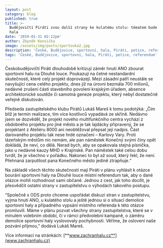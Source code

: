 ```yaml
---
layout: post
category: blog
published: true
title: >-
  Budějovičtí Piráti zvou další strany ke kulatému stolu: tématem bude sportovní
  hala
date: '2019-01-31 02:12pm'
author: Zbyněk Konvička
image: /assets/img/posts/sportovka2.jpg
description: 'České, Budějovice, sportovní, hala, Piráti, petice, referendum'
tags: 'České, Budějovice, sportovní, hala, Piráti, petice, referendum'
---
```

Českobudějovičtí Piráti dlouhodobě kritizují záměr hnutí ANO zbourat sportovní halu na Dlouhé louce. Poukazují na četné nestandardní skutečnosti, které celý projekt doprovázejí. Mezi zásadní patří neustále se navyšující cena celého projektu, dnes již na úrovni bezmála 700 milionů, nedávné zrušení části stavebního povolení krajským úřadem, absence architektonické soutěže či samotná geneze projektu, který nebyl dostatečně veřejně diskutován.

Předseda zastupitelského klubu Pirátů Lukáš Mareš k tomu podotýká: „Čím blíž je termín realizace, tím více kostlivců vypadává ze skříně. Nedávno jsem se dozvěděl, že projekt nového multifunkčního centra vychází z obdobného projektu pro jiné město a je tak lajdácky připravený, že se projektant z Ateliéru 8000 ani neobtěžoval přepsat její nadpis. Část darovaného projektu tak nese hrdé označení – Karlovy Vary. Proti lázeňským městům nic nemám, ale pan náměstek Konečný svými činy opět dokládá, že neví, co dělá. Nerad bych, aby se opakovala stejná písnička, jako u nedávné kauzy MHD v Krajinské. Pan náměstek také celou dobu tvrdil, že je všechno v pořádku. Nakonec to byl až soud, který řekl, že není. Přehnaná zarputilost pana Konečného město jedině ztrapňuje.“

Na základě všech těchto skutečností mají Piráti v plánu vyhlásit k otázce bourání sportovní haly na Dlouhé louce místní referendum tak, aby o dané otázce mohli rozhodnout sami občané. Jednou z cest, jak toho docílit, je přesvědčit ostatní strany v zastupitelstvu o výhodách takového postupu.

“Společně s ODS proto chceme uspořádat diskuzi stran v zastupitelstvu, vyjma hnutí ANO, u kulatého stolu a ještě jednou si o situaci demolice sportovní haly a případného vypsání místního referenda k této otázce promluvili. Máme v plánu pozvat všechny strany zastupitelstva, které se v minulém volebním období, či v rámci předvolební kampaně, o záměru demolice sportovní haly vyslovovaly pochybnosti. Věříme, že oslovení naše pozvání přijmou,” dodává Lukáš Mareš.

Více informací na stránkách: [**www.zachranhalu.cz**](www.zachranhalu.cz)
